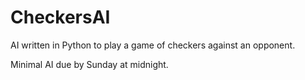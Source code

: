 # CheckersAI
AI written in Python to play a game of checkers against an opponent.

Minimal AI due by Sunday at midnight.
